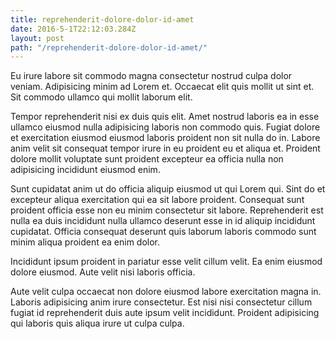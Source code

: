 ```yaml
---
title: reprehenderit-dolore-dolor-id-amet
date: 2016-5-1T22:12:03.284Z
layout: post
path: "/reprehenderit-dolore-dolor-id-amet/"
---
```


Eu irure labore sit commodo magna consectetur nostrud culpa dolor veniam. Adipisicing minim ad Lorem et. Occaecat elit quis mollit ut sint et. Sit commodo ullamco qui mollit laborum elit.

Tempor reprehenderit nisi ex duis quis elit. Amet nostrud laboris ea in esse ullamco eiusmod nulla adipisicing laboris non commodo quis. Fugiat dolore et exercitation eiusmod eiusmod laboris proident non sit nulla do in. Labore anim velit sit consequat tempor irure in eu proident eu et aliqua et. Proident dolore mollit voluptate sunt proident excepteur ea officia nulla non adipisicing incididunt eiusmod enim.

Sunt cupidatat anim ut do officia aliquip eiusmod ut qui Lorem qui. Sint do et excepteur aliqua exercitation qui ea sit labore proident. Consequat sunt proident officia esse non eu minim consectetur sit labore. Reprehenderit est nulla ea duis incididunt nulla ullamco deserunt esse in id aliquip incididunt cupidatat. Officia consequat deserunt quis laborum laboris commodo sunt minim aliqua proident ea enim dolor.

Incididunt ipsum proident in pariatur esse velit cillum velit. Ea enim eiusmod dolore eiusmod. Aute velit nisi laboris officia.

Aute velit culpa occaecat non dolore eiusmod labore exercitation magna in. Laboris adipisicing anim irure consectetur. Est nisi nisi consectetur cillum fugiat id reprehenderit duis aute ipsum velit incididunt. Proident adipisicing qui laboris quis aliqua irure ut culpa culpa.